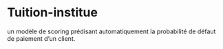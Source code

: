 # Tuition-institue
un modèle de scoring prédisant automatiquement la probabilité de défaut de paiement d’un client.
